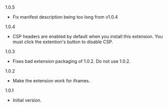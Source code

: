 1.0.5
  - Fix manifest description being too long from v1.0.4

1.0.4
  - CSP headers are enabled by default when you install this extension. You must
    click the extention's button to disable CSP.

1.0.3
  - Fixes bad extension packaging of 1.0.2. Do not use 1.0.2.

1.0.2
  - Make the extension work for iframes.

1.0.1
  - Initial version.
